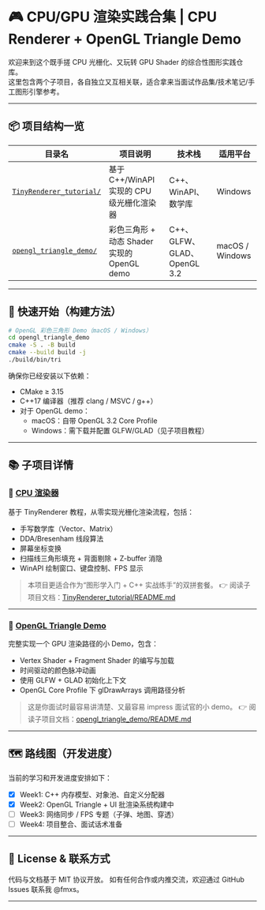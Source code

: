 # 🎮 CPU/GPU 渲染实践合集 | CPU Renderer + OpenGL Triangle Demo

欢迎来到这个既手搓 CPU 光栅化、又玩转 GPU Shader 的综合性图形实践仓库。  
这里包含两个子项目，各自独立又互相关联，适合拿来当面试作品集/技术笔记/手工图形引擎参考。

---

## 📦 项目结构一览

| 目录名 | 项目说明 | 技术栈 | 适用平台 |
|--------|----------|--------|----------|
| [`TinyRenderer_tutorial/`](./TinyRenderer_tutorial) | 基于 C++/WinAPI 实现的 CPU 级光栅化渲染器 | C++、WinAPI、数学库 | Windows |
| [`opengl_triangle_demo/`](./opengl_triangle_demo) | 彩色三角形 + 动态 Shader 实现的 OpenGL demo | C++、GLFW、GLAD、OpenGL 3.2 | macOS / Windows |

---

## 🔧 快速开始（构建方法）

```bash
# OpenGL 彩色三角形 Demo（macOS / Windows）
cd opengl_triangle_demo
cmake -S . -B build
cmake --build build -j
./build/bin/tri
````

确保你已经安装以下依赖：
- CMake ≥ 3.15
- C++17 编译器（推荐 clang / MSVC / g++）
- 对于 OpenGL demo：
  - macOS：自带 OpenGL 3.2 Core Profile
  - Windows：需下载并配置 GLFW/GLAD（见子项目教程）


---

## 📚 子项目详情

### 🔸 [CPU 渲染器](./cpu-renderer/README.md)

基于 TinyRenderer 教程，从零实现光栅化渲染流程，包括：

* 手写数学库（Vector、Matrix）
* DDA/Bresenham 线段算法
* 屏幕坐标变换
* 扫描线三角形填充 + 背面剔除 + Z-buffer 消隐
* WinAPI 绘制窗口、键盘控制、FPS 显示

> 本项目更适合作为“图形学入门 + C++ 实战练手”的双拼套餐。
> 👉 阅读子项目文档：[TinyRenderer_tutorial/README.md](./TinyRenderer_tutorial/README.md)

---

### 🔸 [OpenGL Triangle Demo](./opengl_triangle_demo/README.md)

完整实现一个 GPU 渲染路径的小 Demo，包含：

* Vertex Shader + Fragment Shader 的编写与加载
* 时间驱动的颜色脉冲动画
* 使用 GLFW + GLAD 初始化上下文
* OpenGL Core Profile 下 glDrawArrays 调用路径分析

> 这是你面试时最容易讲清楚、又最容易 impress 面试官的小 demo。
> 👉 阅读子项目文档：[opengl\_triangle\_demo/README.md](./opengl_triangle_demo/README.md)

---

## 🗺️ 路线图（开发进度）

当前的学习和开发进度安排如下：

* [x] Week1: C++ 内存模型、对象池、自定义分配器
* [x] Week2: OpenGL Triangle + UI 批渲染系统构建中
* [ ] Week3: 网络同步 / FPS 专题（子弹、地图、穿透）
* [ ] Week4: 项目整合、面试话术准备

---

## 🧠 License & 联系方式

代码与文档基于 MIT 协议开放。
如有任何合作或内推交流，欢迎通过 GitHub Issues 联系我 @fmxs。

---
